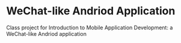 # WeChat-like Andriod Application
Class project for Introduction to Mobile Application Development: a WeChat-like Andriod application
